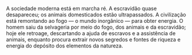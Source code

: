 ﻿A sociedade moderna está em marcha ré. A escravidão quase desapareceu; os animais domesticados estão ultrapassados. A civilização está remontando ao fogo — o mundo inorgânico — para obter energia. O homem saiu da selvageria por meio do fogo, dos animais e da  escravidão; hoje ele retroage, descartando a ajuda de escravos e a assistência de animais, enquanto procura extrair novos segredos e fontes de riqueza e energia do depósito dos elementos da natureza.